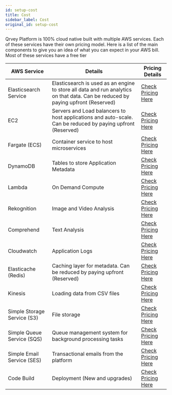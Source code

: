 ```yaml
---
id: setup-cost
title: Cost
sidebar_label: Cost
original_id: setup-cost
---
```

<div style={{textAlign: "justify"}}>

Qrvey Platform is 100% cloud native built with multiple AWS services. Each of these services have their own pricing model. Here is a list of the main components to give you an idea of what you can expect in your AWS bill. Most of these services have a free tier

| AWS Service                 | Details                                                                                                                          | Pricing Details                                                             |
| --------------------------- | -------------------------------------------------------------------------------------------------------------------------------- | --------------------------------------------------------------------------- |
| Elasticsearch Service       | Elasticsearch is used as an engine to store all data and run analytics on that data. Can be reduced by paying upfront (Reserved) | [Check Pricing Here](https://aws.amazon.com/elasticsearch-service/pricing/) |
| EC2                         | Servers and Load balancers to host applications and auto-scale. Can be reduced by paying upfront (Reserved)                      | [Check Pricing Here](https://aws.amazon.com/ec2/pricing/)                   |
| Fargate (ECS)               | Container service to host microservices                                                                                          | [Check Pricing Here](https://aws.amazon.com/fargate/pricing/)               |
| DynamoDB                    | Tables to store Application Metadata                                                                                             | [Check Pricing Here](https://aws.amazon.com/dynamodb/pricing/on-demand/)    |
| Lambda                      | On Demand Compute                                                                                                                | [Check Pricing Here](https://aws.amazon.com/lambda/pricing/)                |
| Rekognition                 | Image and Video Analysis                                                                                                         | [Check Pricing Here](https://aws.amazon.com/rekognition/pricing/)           |
| Comprehend                  | Text Analysis                                                                                                                    | [Check Pricing Here](https://aws.amazon.com/comprehend/pricing/)            |
| Cloudwatch                  | Application Logs                                                                                                                 | [Check Pricing Here](https://aws.amazon.com/cloudwatch/pricing/)            |
| Elasticache (Redis)         | Caching layer for metadata. Can be reduced by paying upfront (Reserved)                                                          | [Check Pricing Here](https://aws.amazon.com/elasticache/pricing/)           |
| Kinesis                     | Loading data from CSV files                                                                                                      | [Check Pricing Here](https://aws.amazon.com/kinesis/data-streams/pricing/)  |
| Simple Storage Service (S3) | File storage                                                                                                                     | [Check Pricing Here](https://aws.amazon.com/s3/pricing/)                    |
| Simple Queue Service (SQS)  | Queue management system for background processing tasks                                                                          | [Check Pricing Here](https://aws.amazon.com/sqs/pricing/)                   |
| Simple Email Service (SES)  | Transactional emails from the platform                                                                                           | [Check Pricing Here](https://aws.amazon.com/ses/pricing/)                   |
| Code Build                  | Deployment (New and upgrades)                                                                                                    | [Check Pricing Here](https://aws.amazon.com/codebuild/pricing/)             |
</div>